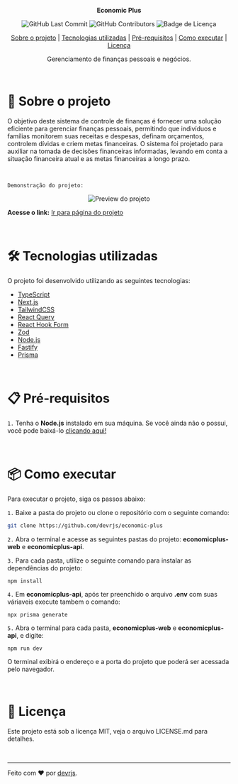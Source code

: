 <div align="center">

<strong>Economic Plus</strong>

</div>

<div align="center">

<img alt="GitHub Last Commit" src="https://img.shields.io/github/last-commit/devrjs/nlw-13-ia" />
<img alt="GitHub Contributors" src="https://img.shields.io/github/contributors/devrjs/nlw-13-ia" />
<img alt="Badge de Licença" src="https://img.shields.io/github/license/devrjs/nlw-13-ia?color=%23835afd" />

</div>

<div align="center">

[Sobre o projeto](#-sobre-o-projeto) |
[Tecnologias utilizadas](#%EF%B8%8F-tecnologias-utilizadas) |
[Pré-requisitos](#-pré-requisitos) |
[Como executar](#-como-executar) |
[Licença](#-licença)

</div>

<div align="center">

<span>Gerenciamento de finanças pessoais e negócios.
</span>

</div>

<br>

# 🚀 Sobre o projeto

O objetivo deste sistema de controle de finanças é fornecer uma solução eficiente para gerenciar finanças pessoais, permitindo que indivíduos e famílias monitorem suas receitas e despesas, definam orçamentos, controlem dívidas e criem metas financeiras. O sistema foi projetado para auxiliar na tomada de decisões financeiras informadas, levando em conta a situação financeira atual e as metas financeiras a longo prazo.

<br>

`Demonstração do projeto:`

<div align="center">
<img alt="Preview do projeto" src="https://github.com/devrjs/economic-plus/assets/88215288/955e1db0-4ee4-4efe-8f4d-c972121b00ec"/>
</div>

**Acesse o link:** [Ir para página do projeto](https://vitorgomes.vercel.app/)

<br>

# 🛠️ Tecnologias utilizadas

O projeto foi desenvolvido utilizando as seguintes tecnologias:

- [TypeScript](https://www.typescriptlang.org/)
- [Next.js](https://nextjs.org/)
- [TailwindCSS](https://tailwindcss.com/)
- [React Query](https://tanstack.com/query/v3/docs/framework/react/overview)
- [React Hook Form](https://react-hook-form.com/)
- [Zod](https://zod.dev/)
- [Node.js](https://nodejs.org/pt-br/)
- [Fastify](https://fastify.dev/docs/latest/)
- [Prisma](https://www.prisma.io/docs/orm/reference/prisma-client-reference)

<br>

# 📋 Pré-requisitos

`1.` Tenha o **Node.js** instalado em sua máquina. Se você ainda não o possui, você pode baixá-lo [clicando aqui!](https://nodejs.org/pt-br/)

<br>

# 📦 Como executar

Para executar o projeto, siga os passos abaixo:

`1.` Baixe a pasta do projeto ou clone o repositório com o seguinte comando:

```bash
git clone https://github.com/devrjs/economic-plus
```

`2.` Abra o terminal e acesse as seguintes pastas do projeto: **economicplus-web** e **economicplus-api**.

`3.` Para cada pasta, utilize o seguinte comando para instalar as dependências do projeto:

```
npm install
```

`4.` Em **economicplus-api**, após ter preenchido o arquivo **.env** com suas váriaveis execute tambem o comando:

```
npx prisma generate
```

`5.` Abra o terminal para cada pasta, **economicplus-web** e **economicplus-api**, e digite:

```
npm run dev
```

O terminal exibirá o endereço e a porta do projeto que poderá ser acessada pelo navegador.

<br>

# 📄 Licença

Este projeto está sob a licença MIT, veja o arquivo LICENSE.md para detalhes.

<br>

---

Feito com ❤️ por [devrjs](https://github.com/devrjs).
